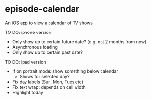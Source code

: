 # episode-calendar
An iOS app to view a calendar of TV shows

TO DO: iphone version
- Only show up to certain future date? (e.g. not 2 months from now)
- Asynchronous loading
- Only show up to certain past date? 

TO DO: ipad version
- If on portrait mode: show something below calendar
  - Shows for selected day?
- Fix day labels (Sun, Mon, Tues etc)
- Fix text wrap: depends on cell width
- Highlight today
